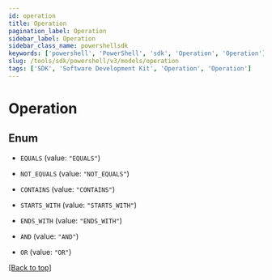 ```yaml
---
id: operation
title: Operation
pagination_label: Operation
sidebar_label: Operation
sidebar_class_name: powershellsdk
keywords: ['powershell', 'PowerShell', 'sdk', 'Operation', 'Operation']
slug: /tools/sdk/powershell/v3/models/operation
tags: ['SDK', 'Software Development Kit', 'Operation', 'Operation']
---
```


# Operation

## Enum

- `EQUALS` (value: `"EQUALS"`)

- `NOT_EQUALS` (value: `"NOT_EQUALS"`)

- `CONTAINS` (value: `"CONTAINS"`)

- `STARTS_WITH` (value: `"STARTS_WITH"`)

- `ENDS_WITH` (value: `"ENDS_WITH"`)

- `AND` (value: `"AND"`)

- `OR` (value: `"OR"`)

[[Back to top]](#)
